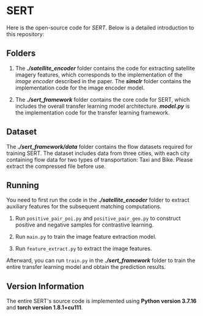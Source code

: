 # SERT

Here is the open-source code for *SERT*. Below is a detailed introduction to this repository:

## Folders

1. The ***./satellite_encoder*** folder contains the code for extracting satellite imagery features, which corresponds to the implementation of the *image encoder* described in the paper. The ***simclr*** folder contains the implementation code for the image encoder model.

2. The ***./sert_framework*** folder contains the core code for SERT, which includes the overall transfer learning model architecture. ***model.py*** is the implementation code for the transfer learning framework.

## Dataset

The ***./sert_framework/data*** folder contains the flow datasets required for training SERT. The dataset includes data from three cities, with each city containing flow data for two types of transportation: Taxi and Bike.
Please extract the compressed file before use.

## Running

You need to first run the code in the ***./satellite_encoder*** folder to extract auxiliary features for the subsequent matching computations.  

1. Run `positive_pair_poi.py` and `positive_pair_geo.py` to construct positive and negative samples for contrastive learning.

2. Run `main.py` to train the image feature extraction model.

3. Run `feature_extract.py` to extract the image features.

Afterward, you can run `train.py` in the ***./sert_framework*** folder to train the entire transfer learning model and obtain the prediction results.

## Version Information

The entire SERT's source code is implemented using **Python version 3.7.16** and **torch version 1.8.1+cu111**.

